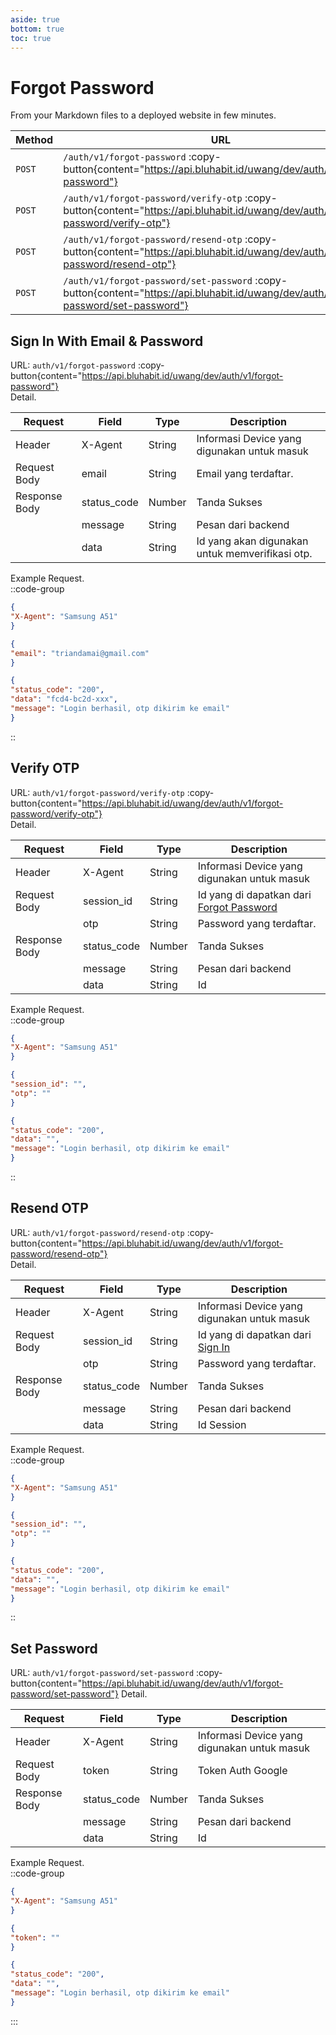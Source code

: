 ```yaml
---
aside: true
bottom: true
toc: true
---
```


# Forgot Password

From your Markdown files to a deployed website in few minutes.

| Method | URL                                                                                                                                    | Description                                        |
|--------|----------------------------------------------------------------------------------------------------------------------------------------|----------------------------------------------------|
| `POST` | `/auth/v1/forgot-password` :copy-button{content="https://api.bluhabit.id/uwang/dev/auth/v1/forgot-password"}                           | [Forgot Password](/auth/forgot-password)           |
| `POST` | `/auth/v1/forgot-password/verify-otp` :copy-button{content="https://api.bluhabit.id/uwang/dev/auth/v1/forgot-password/verify-otp"}     | [Verify OTP](/auth/forgot-password#verify-otp)     |
| `POST` | `/auth/v1/forgot-password/resend-otp` :copy-button{content="https://api.bluhabit.id/uwang/dev/auth/v1/forgot-password/resend-otp"}     | [Resend OTP](/auth/forgot-password#resend-otp)     |
| `POST` | `/auth/v1/forgot-password/set-password` :copy-button{content="https://api.bluhabit.id/uwang/dev/auth/v1/forgot-password/set-password"} | [Set Password](/auth/forgot-password#set-password) |

## Sign In With Email & Password

URL: `auth/v1/forgot-password` :copy-button{content="https://api.bluhabit.id/uwang/dev/auth/v1/forgot-password"} <br/>
Detail.<br/>

| Request       | Field       | Type   | Description                                     |
|---------------|-------------|--------|-------------------------------------------------|
| Header        | X-Agent     | String | Informasi Device yang digunakan untuk masuk     |
| Request Body  | email       | String | Email yang terdaftar.                           |
| Response Body | status_code | Number | Tanda Sukses                                    |
|               | message     | String | Pesan dari backend                              |
|               | data        | String | Id yang akan digunakan untuk memverifikasi otp. |

Example Request.<br/>
::code-group

  ```json [HEADER]
{
  "X-Agent": "Samsung A51"
} 
  ```

  ```json [BODY]
{
  "email": "triandamai@gmail.com"
}
  ```

  ```json [RESPONSE]
{
  "status_code": "200",
  "data": "fcd4-bc2d-xxx",
  "message": "Login berhasil, otp dikirim ke email"
} 
  ```

::

## Verify OTP

URL: `auth/v1/forgot-password/verify-otp`
:copy-button{content="https://api.bluhabit.id/uwang/dev/auth/v1/forgot-password/verify-otp"} <br/>
Detail.<br/>

| Request       | Field       | Type   | Description                                                       |
|---------------|-------------|--------|-------------------------------------------------------------------|
| Header        | X-Agent     | String | Informasi Device yang digunakan untuk masuk                       |
| Request Body  | session_id  | String | Id yang di dapatkan dari [Forgot Password](/auth/forgot-password) |
|               | otp         | String | Password yang terdaftar.                                          |
| Response Body | status_code | Number | Tanda Sukses                                                      |
|               | message     | String | Pesan dari backend                                                |
|               | data        | String | Id                                                                |

Example Request.<br/>
::code-group

  ```json [HEADER]
{
  "X-Agent": "Samsung A51"
} 
  ```

  ```json [BODY]
{
  "session_id": "",
  "otp": ""
}
  ```

  ```json [RESPONSE]
{
  "status_code": "200",
  "data": "",
  "message": "Login berhasil, otp dikirim ke email"
} 
  ```

::

## Resend OTP

URL: `auth/v1/forgot-password/resend-otp`
:copy-button{content="https://api.bluhabit.id/uwang/dev/auth/v1/forgot-password/resend-otp"} <br/>
Detail.<br/>

| Request       | Field       | Type   | Description                                                                    |
|---------------|-------------|--------|--------------------------------------------------------------------------------|
| Header        | X-Agent     | String | Informasi Device yang digunakan untuk masuk                                    |
| Request Body  | session_id  | String | Id yang di dapatkan dari [Sign In](/auth/sign-in/#sign-in-with-email-password) |
|               | otp         | String | Password yang terdaftar.                                                       |
| Response Body | status_code | Number | Tanda Sukses                                                                   |
|               | message     | String | Pesan dari backend                                                             |
|               | data        | String | Id Session                                                                     |

Example Request.<br/>
::code-group

  ```json [HEADER]
{
  "X-Agent": "Samsung A51"
} 
  ```

  ```json [BODY]
{
  "session_id": "",
  "otp": ""
}
  ```

  ```json [RESPONSE]
{
  "status_code": "200",
  "data": "",
  "message": "Login berhasil, otp dikirim ke email"
} 
  ```

::

## Set Password

URL: `auth/v1/forgot-password/set-password`
:copy-button{content="https://api.bluhabit.id/uwang/dev/auth/v1/forgot-password/set-password"}
Detail.<br/>

| Request       | Field       | Type   | Description                                 |
|---------------|-------------|--------|---------------------------------------------|
| Header        | X-Agent     | String | Informasi Device yang digunakan untuk masuk |
| Request Body  | token       | String | Token Auth Google                           |
| Response Body | status_code | Number | Tanda Sukses                                |
|               | message     | String | Pesan dari backend                          |
|               | data        | String | Id                                          |

Example Request.<br/>
::code-group

  ```json [HEADER]
{
  "X-Agent": "Samsung A51"
} 
  ```

  ```json [BODY]
{
  "token": ""
}
  ```

  ```json [RESPONSE]
{
  "status_code": "200",
  "data": "",
  "message": "Login berhasil, otp dikirim ke email"
} 
  ```

:::